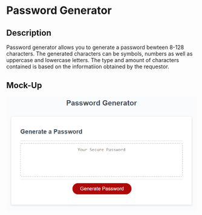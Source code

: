 # Password Generator

## Description
Password generator allows you to generate a password bewteen 8-128 characters. The generated characters can be symbols, numbers as well as uppercase and lowercase letters. The type and amount of characters contained is based on the informatiion obtained by the requestor. 
 
 ## Mock-Up
![GitHub Logo](Assets/03-javascript-homework-demo.png)


